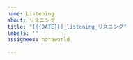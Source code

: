 ```yaml
---
name: Listening
about: リスニング
title: "[{{DATE}}]_listening_リスニング"
labels: ''
assignees: noraworld

---
```



